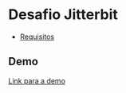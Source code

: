 # Desafio Jitterbit

- [Requisitos](./requirements.md)

## Demo

[Link para a demo](https://www.loom.com/share/8a0c12faaa55478dae37c4066fc927ba)
